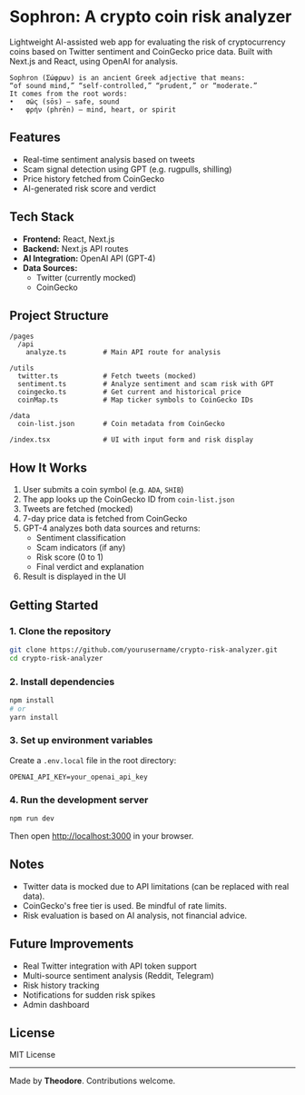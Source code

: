 # Sophron: A crypto coin risk analyzer

Lightweight AI-assisted web app for evaluating the risk of cryptocurrency coins based on Twitter sentiment and CoinGecko price data. Built with Next.js and React, using OpenAI for analysis.

    Sophron (Σώφρων) is an ancient Greek adjective that means:
    “of sound mind,” “self-controlled,” “prudent,” or “moderate.”
    It comes from the root words:
    •	σῶς (sōs) — safe, sound
    •	φρήν (phrēn) — mind, heart, or spirit

## Features

- Real-time sentiment analysis based on tweets
- Scam signal detection using GPT (e.g. rugpulls, shilling)
- Price history fetched from CoinGecko
- AI-generated risk score and verdict

## Tech Stack

- **Frontend:** React, Next.js
- **Backend:** Next.js API routes
- **AI Integration:** OpenAI API (GPT-4)
- **Data Sources:**
    - Twitter (currently mocked)
    - CoinGecko

## Project Structure

```
/pages
  /api
    analyze.ts         # Main API route for analysis

/utils
  twitter.ts           # Fetch tweets (mocked)
  sentiment.ts         # Analyze sentiment and scam risk with GPT
  coingecko.ts         # Get current and historical price
  coinMap.ts           # Map ticker symbols to CoinGecko IDs

/data
  coin-list.json       # Coin metadata from CoinGecko

/index.tsx             # UI with input form and risk display
```

## How It Works

1. User submits a coin symbol (e.g. `ADA`, `SHIB`)
2. The app looks up the CoinGecko ID from `coin-list.json`
3. Tweets are fetched (mocked)
4. 7-day price data is fetched from CoinGecko
5. GPT-4 analyzes both data sources and returns:
    - Sentiment classification
    - Scam indicators (if any)
    - Risk score (0 to 1)
    - Final verdict and explanation
6. Result is displayed in the UI

## Getting Started

### 1. Clone the repository

```bash
git clone https://github.com/yourusername/crypto-risk-analyzer.git
cd crypto-risk-analyzer
```

### 2. Install dependencies

```bash
npm install
# or
yarn install
```

### 3. Set up environment variables

Create a `.env.local` file in the root directory:

```env
OPENAI_API_KEY=your_openai_api_key
```

### 4. Run the development server

```bash
npm run dev
```

Then open [http://localhost:3000](http://localhost:3000) in your browser.

## Notes

- Twitter data is mocked due to API limitations (can be replaced with real data).
- CoinGecko's free tier is used. Be mindful of rate limits.
- Risk evaluation is based on AI analysis, not financial advice.

## Future Improvements

- Real Twitter integration with API token support
- Multi-source sentiment analysis (Reddit, Telegram)
- Risk history tracking
- Notifications for sudden risk spikes
- Admin dashboard

## License

MIT License

---

Made by **Theodore**. Contributions welcome.
